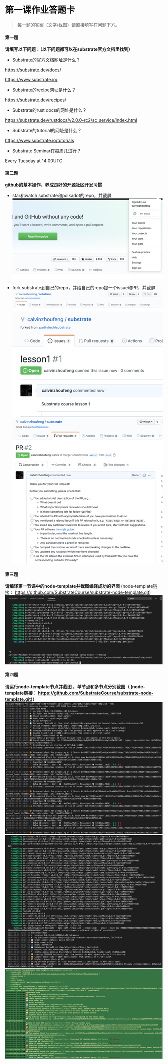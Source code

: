 # 第一课作业答题卡

> 每一题的答案（文字/截图）请直接填写在问题下方。

#### 第一题

**请填写以下问题：（以下问题都可以在substrate官方文档里找到）**

- Substrate的官方文档网址是什么？

https://substrate.dev/docs/

https://www.substrate.io/

- Substrate的recipe网址是什么？

https://substrate.dev/recipes/
  

- Substrate的rust docs的网址是什么？

https://substrate.dev/rustdocs/v2.0.0-rc2/sc_service/index.html
  

- Substrate的tutorial的网址是什么？

https://www.substrate.io/tutorials
  

- Substrate Seminar在每周几进行？

Every Tuesday at 14:00UTC




#### 第二题

**github的基本操作，养成良好的开源社区开发习惯**

- star和watch substrate和polkadot的repo，并截屏
![task2.1](./watching-substrate.png)
  

- fork substrate到自己的repo，并给自己的repo提一个issue和PR，并截屏
![task2.2.1](./fork.png)
![task2.2.2](./issue.png)
![task2.2.3](./pr.png)


#### 第三题

**请编译第一节课中的node-template并截图编译成功的界面** (node-template链接： https://github.com/SubstrateCourse/substrate-node-template.git)
![task3.1](./compiled.png)



#### 第四题

**请运行node-template节点并截图 ，单节点和多节点分别截图（ (node-template链接： https://github.com/SubstrateCourse/substrate-node-template.git)）**
![task4.1](./single-node.png)
![task4.2](./multi-nodes-1.png)
![task4.3](./multi-nodes-2.png)
